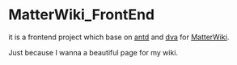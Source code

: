 # MatterWiki_FrontEnd

it is a frontend project which base on [antd](https://ant.design/index-cn) and [dva](https://github.com/dvajs/dva) for [MatterWiki](https://github.com/Matterwiki/Matterwiki).

Just because I wanna a beautiful page for my wiki.



